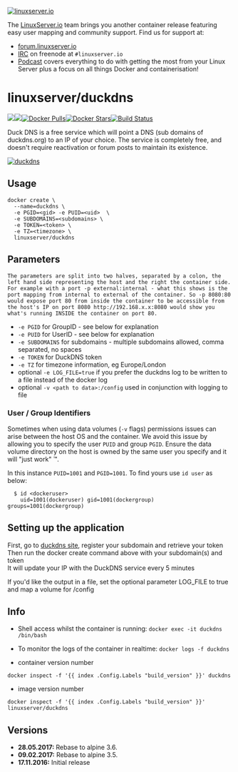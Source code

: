 [linuxserverurl]: https://linuxserver.io
[forumurl]: https://forum.linuxserver.io
[ircurl]: https://www.linuxserver.io/irc/
[podcasturl]: https://www.linuxserver.io/podcast/
[appurl]: http://www.duckdns.org/
[hub]: https://hub.docker.com/r/linuxserver/duckdns/

[![linuxserver.io](https://raw.githubusercontent.com/linuxserver/docker-templates/master/linuxserver.io/img/linuxserver_medium.png)][linuxserverurl]

The [LinuxServer.io][linuxserverurl] team brings you another container release featuring easy user mapping and community support. Find us for support at:
* [forum.linuxserver.io][forumurl]
* [IRC][ircurl] on freenode at `#linuxserver.io`
* [Podcast][podcasturl] covers everything to do with getting the most from your Linux Server plus a focus on all things Docker and containerisation!

# linuxserver/duckdns
[![](https://images.microbadger.com/badges/version/linuxserver/duckdns.svg)](https://microbadger.com/images/linuxserver/duckdns "Get your own version badge on microbadger.com")[![](https://images.microbadger.com/badges/image/linuxserver/duckdns.svg)](https://microbadger.com/images/linuxserver/duckdns "Get your own image badge on microbadger.com")[![Docker Pulls](https://img.shields.io/docker/pulls/linuxserver/duckdns.svg)][hub][![Docker Stars](https://img.shields.io/docker/stars/linuxserver/duckdns.svg)][hub][![Build Status](https://ci.linuxserver.io/buildStatus/icon?job=Docker-Builders/x86-64/x86-64-duckdns)](https://ci.linuxserver.io/job/Docker-Builders/job/x86-64/job/x86-64-duckdns/)

Duck DNS is a free service which will point a DNS (sub domains of duckdns.org) to an IP of your choice. The service is completely free, and doesn't require reactivation or forum posts to maintain its existence.

[![duckdns](https://raw.githubusercontent.com/linuxserver/docker-templates/master/linuxserver.io/img/duckdns.png)][appurl]

## Usage

```
docker create \
  --name=duckdns \
  -e PGID=<gid> -e PUID=<uid>  \
  -e SUBDOMAINS=<subdomains> \
  -e TOKEN=<token> \
  -e TZ=<timezone> \
  linuxserver/duckdns
```

## Parameters

`The parameters are split into two halves, separated by a colon, the left hand side representing the host and the right the container side. 
For example with a port -p external:internal - what this shows is the port mapping from internal to external of the container.
So -p 8080:80 would expose port 80 from inside the container to be accessible from the host's IP on port 8080
http://192.168.x.x:8080 would show you what's running INSIDE the container on port 80.`


* `-e PGID` for GroupID - see below for explanation
* `-e PUID` for UserID - see below for explanation
* `-e SUBDOMAINS` for subdomains - multiple subdomains allowed, comma separated, no spaces
* `-e TOKEN` for DuckDNS token
* `-e TZ` for timezone information, eg Europe/London
* optional `-e LOG_FILE=true` if you prefer the duckdns log to be written to a file instead of the docker log
* optional `-v <path to data>:/config` used in conjunction with logging to file


### User / Group Identifiers

Sometimes when using data volumes (`-v` flags) permissions issues can arise between the host OS and the container. We avoid this issue by allowing you to specify the user `PUID` and group `PGID`. Ensure the data volume directory on the host is owned by the same user you specify and it will "just work" ™.

In this instance `PUID=1001` and `PGID=1001`. To find yours use `id user` as below:

```
  $ id <dockeruser>
    uid=1001(dockeruser) gid=1001(dockergroup) groups=1001(dockergroup)
```

## Setting up the application

First, go to [duckdns site][appurl], register your subdomain and retrieve your token  
Then run the docker create command above with your subdomain(s) and token  
It will update your IP with the DuckDNS service every 5 minutes  

If you'd like the output in a file, set the optional parameter LOG_FILE to true and map a volume for /config  


## Info

* Shell access whilst the container is running: `docker exec -it duckdns /bin/bash`
* To monitor the logs of the container in realtime: `docker logs -f duckdns`

* container version number 

`docker inspect -f '{{ index .Config.Labels "build_version" }}' duckdns`

* image version number

`docker inspect -f '{{ index .Config.Labels "build_version" }}' linuxserver/duckdns`

## Versions

+ **28.05.2017:** Rebase to alpine 3.6.
+ **09.02.2017:** Rebase to alpine 3.5.
+ **17.11.2016:** Initial release
